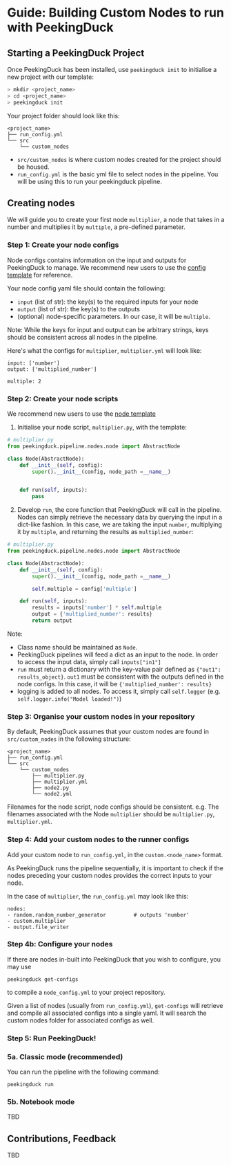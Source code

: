 # Guide: Building Custom Nodes to run with PeekingDuck

## Starting a PeekingDuck Project

Once PeekingDuck has been installed, use `peekingduck init` to initialise a new project with our template:
```bash
> mkdir <project_name>
> cd <project_name>
> peekingduck init
```

Your project folder should look like this:
```
<project_name>
├── run_config.yml
└── src
    └── custom_nodes
```

- `src/custom_nodes` is where custom nodes created for the project should be housed.
- `run_config.yml` is the basic yml file to select nodes in the pipeline. You will be using this to run your peekingduck pipeline.

## Creating nodes

We will guide you to create your first node `multiplier`, a node that takes in a number and multiplies it by `multiple`, a pre-defined parameter.

### Step 1: Create your node configs
Node configs contains information on the input and outputs for PeekingDuck to manage.
We recommend new users to use the [config template](../peekingduck/configs/node_template.yml) for reference.

Your node config yaml file should contain the following:
- `input` (list of str): the key(s) to the required inputs for your node
- `output` (list of str): the key(s) to the outputs
- (optional) node-specific parameters. In our case, it will be `multiple`.

Note: While the keys for input and output can be arbitrary strings, keys should be consistent across all nodes in the pipeline.

Here's what the configs for `multiplier`, `multiplier.yml` will look like:

```
input: ['number']
output: ['multiplied_number']

multiple: 2
```


### Step 2: Create your node scripts

We recommend new users to use the [node template](../peekingduck/pipeline/nodes/node_template.py)

1. Initialise your node script, `multiplier.py`, with the template:

```python
# multiplier.py
from peekingduck.pipeline.nodes.node import AbstractNode

class Node(AbstractNode):
    def __init__(self, config):
        super().__init__(config, node_path =__name__)


    def run(self, inputs):
        pass
```

2. Develop `run`, the core function that PeekingDuck will call in the pipeline. Nodes can simply retrieve the necessary data by querying the input in a dict-like fashion. In this case, we are taking the input `number`, multiplying it by `multiple`, and returning the results as `multiplied_number`:

```python
# multiplier.py
from peekingduck.pipeline.nodes.node import AbstractNode

class Node(AbstractNode):
    def __init__(self, config):
        super().__init__(config, node_path =__name__)

        self.multiple = config['multiple']

    def run(self, inputs):
        results = inputs['number'] * self.multiple
        output = {'multiplied_number': results}
        return output
```

Note:
- Class name should be maintained as `Node`.
- PeekingDuck pipelines will feed a dict as an input to the node. In order to access the input data, simply call `inputs["in1"]`
- `run` must return a dictionary with the key-value pair defined as `{"out1": results_object}`. `out1` must be consistent with the outputs defined in the node configs. In this case, it will be `{'multiplied_number': results}`
- logging is added to all nodes. To access it, simply call `self.logger` (e.g. `self.logger.info("Model loaded!")`)

### Step 3: Organise your custom nodes in your repository

By default, PeekingDuck assumes that your custom nodes are found in `src/custom_nodes` in the following structure:

```
<project_name>
├── run_config.yml
└── src
    └── custom_nodes
        ├── multiplier.py
        ├── multiplier.yml
        ├── node2.py
        └── node2.yml
```

Filenames for the node script, node configs should be consistent. e.g. The filenames associated with the Node `multiplier` should be `multiplier.py`, `multiplier.yml`.

### Step 4: Add your custom nodes to the runner configs
Add your custom node to `run_config.yml`, in the `custom.<node_name>` format.

As PeekingDuck runs the pipeline sequentially, it is important to check if the nodes preceding your custom nodes provides the correct inputs to your node.

In the case of `multiplier`, the `run_config.yml` may look like this:
```
nodes:
- random.random_number_generator         # outputs 'number'
- custom.multiplier
- output.file_writer
```


### Step 4b: Configure your nodes

If there are nodes in-built into PeekingDuck that you wish to configure, you may use
```
peekingduck get-configs
```

to compile a `node_config.yml` to your project repository.

Given a list of nodes (usually from `run_config.yml`), `get-configs` will retrieve and compile all associated configs into a single yaml. It will search the custom nodes folder for associated configs as well.


### Step 5: Run PeekingDuck!

### 5a. Classic mode (recommended)

You can run the pipeline with the following command:
```
peekingduck run
```


### 5b. Notebook mode
TBD



## Contributions, Feedback

TBD